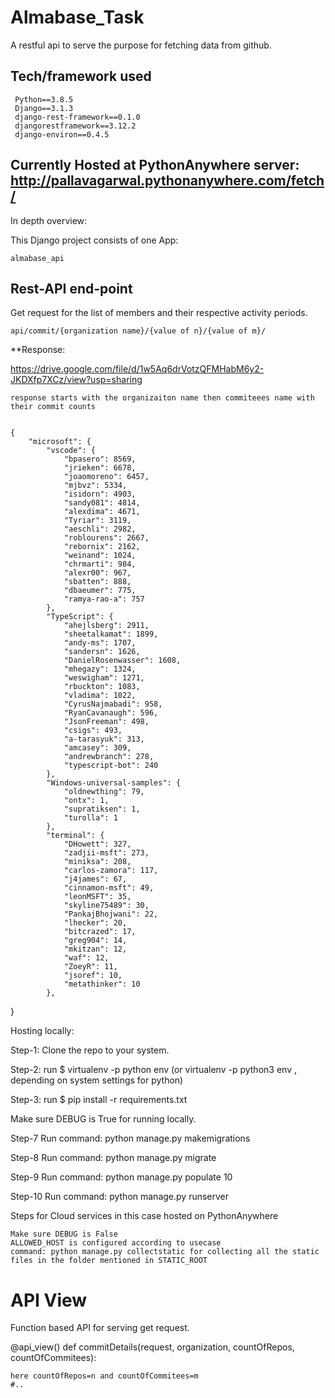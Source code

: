 # Almabase_Task

A restful api to serve the purpose for fetching data from github.

## Tech/framework used

     Python==3.8.5
     Django==3.1.3
     django-rest-framework==0.1.0
     djangorestframework==3.12.2
     django-environ==0.4.5





## Currently Hosted at PythonAnywhere server: http://pallavagarwal.pythonanywhere.com/fetch/



In depth overview:

This Django project consists of one App:

    almabase_api

## Rest-API end-point

Get request for the list of members and their respective activity periods.

    api/commit/{organization name}/{value of n}/{value of m}/

**Response:

https://drive.google.com/file/d/1w5Aq6drVotzQFMHabM6y2-JKDXfp7XCz/view?usp=sharing
    
    response starts with the organizaiton name then commiteees name with their commit counts
    

    {
        "microsoft": {
            "vscode": {
                "bpasero": 8569,
                "jrieken": 6678,
                "joaomoreno": 6457,
                "mjbvz": 5334,
                "isidorn": 4903,
                "sandy081": 4814,
                "alexdima": 4671,
                "Tyriar": 3119,
                "aeschli": 2982,
                "roblourens": 2667,
                "rebornix": 2162,
                "weinand": 1024,
                "chrmarti": 984,
                "alexr00": 967,
                "sbatten": 888,
                "dbaeumer": 775,
                "ramya-rao-a": 757
            },
            "TypeScript": {
                "ahejlsberg": 2911,
                "sheetalkamat": 1899,
                "andy-ms": 1707,
                "sandersn": 1626,
                "DanielRosenwasser": 1608,
                "mhegazy": 1324,
                "weswigham": 1271,
                "rbuckton": 1083,
                "vladima": 1022,
                "CyrusNajmabadi": 958,
                "RyanCavanaugh": 596,
                "JsonFreeman": 498,
                "csigs": 493,
                "a-tarasyuk": 313,
                "amcasey": 309,
                "andrewbranch": 278,
                "typescript-bot": 240
            },
            "Windows-universal-samples": {
                "oldnewthing": 79,
                "ontx": 1,
                "supratiksen": 1,
                "turolla": 1
            },
            "terminal": {
                "DHowett": 327,
                "zadjii-msft": 273,
                "miniksa": 208,
                "carlos-zamora": 117,
                "j4james": 67,
                "cinnamon-msft": 49,
                "leonMSFT": 35,
                "skyline75489": 30,
                "PankajBhojwani": 22,
                "lhecker": 20,
                "bitcrazed": 17,
                "greg904": 14,
                "mkitzan": 12,
                "waf": 12,
                "ZoeyR": 11,
                "jsoref": 10,
                "metathinker": 10
            },

}


Hosting locally:

Step-1: Clone the repo to your system.

Step-2: run $ virtualenv -p python env (or virtualenv -p python3 env , depending on system settings for python)

Step-3: run $ pip install -r requirements.txt 

Make sure DEBUG is True for running locally.

Step-7 Run command: python manage.py makemigrations

Step-8 Run command: python manage.py migrate

Step-9 Run command: python manage.py populate 10

Step-10 Run command: python manage.py runserver

Steps for Cloud services in this case hosted on PythonAnywhere

    Make sure DEBUG is False
    ALLOWED_HOST is configured according to usecase
    command: python manage.py collectstatic for collecting all the static files in the folder mentioned in STATIC_ROOT

# API View

Function based API for serving get request.


@api_view()
def commitDetails(request, organization, countOfRepos, countOfCommitees):
    
    here countOfRepos=n and countOfCommitees=m
    #..
        
       


